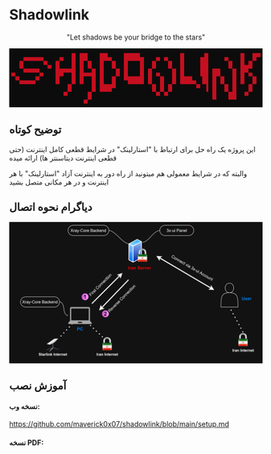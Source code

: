 
# Shadowlink
<div align="center">
  "Let shadows be your bridge to the stars"
</div>

![App Screenshot](https://raw.githubusercontent.com/maverick0x07/shadowlink/refs/heads/main/pics/shadowlink.png)

## توضیح کوتاه
این پروژه یک راه حل برای ارتباط با "استارلینک" در شرایط قطعی کامل اینترنت (حتی قطعی اینترنت دیتاسنتر ها) ارائه میده

والبته که در شرایط معمولی هم میتونید از راه دور به اینترنت آزاد "استارلینک" با هر اینترنت و در هر مکانی متصل بشید

## دیاگرام نحوه اتصال
![App Screenshot](https://raw.githubusercontent.com/maverick0x07/shadowlink/refs/heads/main/pics/diagram.png)

## آموزش نصب
#### نسخه وب:
https://github.com/maverick0x07/shadowlink/blob/main/setup.md
#### نسخه PDF:

